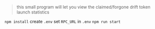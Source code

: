 > this small program will let you view the claimed/forgone drift token launch statistics

`npm install`
create `.env`
set `RPC_URL` in `.env`
`npm run start`
